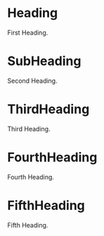 # Heading

First Heading.

# SubHeading

Second Heading.

# ThirdHeading

Third Heading.

# FourthHeading

Fourth Heading.

# FifthHeading

Fifth Heading.